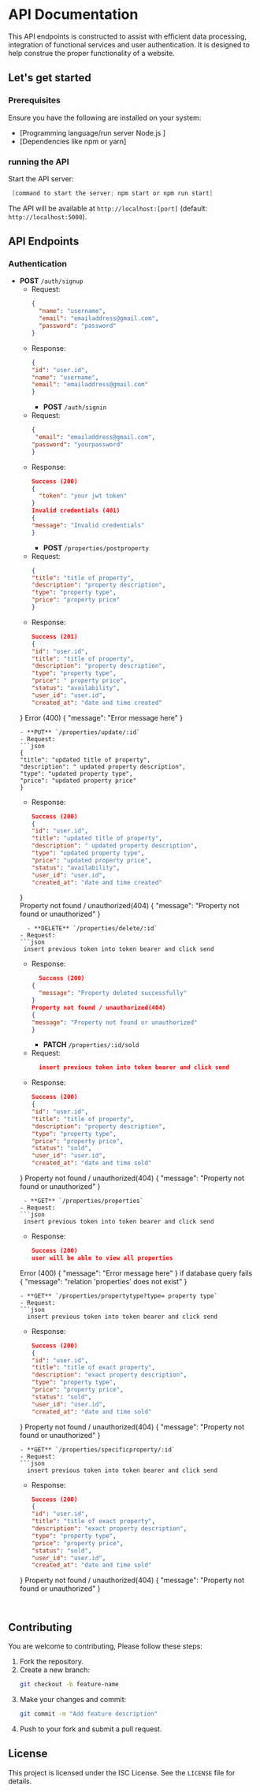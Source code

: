# API Documentation

This API endpoints is constructed to assist with efficient data processing, integration of functional services and user authentication. It is designed to help construe the proper functionality of a website.

## Let's get started

### Prerequisites
Ensure you have the following are installed on your system:
- [Programming language/run server Node.js ]
- [Dependencies like npm or yarn]

### running the API
Start the API server:
 ```powershell
  [command to start the server; npm start or npm run start]
```

The API will be available at `http://localhost:[port]` (default: `http://localhost:5000`).

## API Endpoints

### Authentication
- **POST** `/auth/signup`
  - Request:
    ```json
    {
      "name": "username",
      "email": "emailaddress@gmail.com",
      "password": "password"
    }
    ```
  - Response:
    ```json
    {
    "id": "user.id",
    "name": "username",
    "email": "emailaddress@gmail.com"
    }
    ```
    - **POST** `/auth/signin`
  - Request:
    ```json
    {
     "email": "emailaddress@gmail.com",
    "password": "yourpassword"
    }
    ```
  - Response:
    ```json
    Success (200)
    {
      "token": "your jwt token"
    }
    Invalid credentials (401)
    {
    "message": "Invalid credentials"
    }
    ```
    - **POST** `/properties/postproperty`
  - Request:
    ```json
    {
    "title": "title of property",
    "description": "property description",
    "type": "property type",
    "price": "property price"
    }
    ```
  - Response:
    ```json
    Success (201)
    {
    "id": "user.id",
    "title": "title of property",
    "description": "property description",
    "type": "property type",
    "price": " property price",
    "status": "availability",
    "user_id": "user.id",
    "created_at": "date and time created"
   }
    Error (400)
    {
    "message": "Error message here"
    }
    ```
    - **PUT** `/properties/update/:id`
  - Request:
    ```json
    {
    "title": "updated title of property",
    "description": " updated property description",
    "type": "updated property type",
    "price": "updated property price"
    }
    ```
  - Response:
    ```json
    Success (200)
    {
    "id": "user.id",
    "title": "updated title of property",
    "description": " updated property description",
    "type": "updated property type",
    "price": "updated property price",
    "status": "availability",
    "user_id": "user.id",
    "created_at": "date and time created"
   }  
   Property not found / unauthorized(404)
    {
    "message": "Property not found or unauthorized"
    }
    ```
      - **DELETE** `/properties/delete/:id`
  - Request:
    ```json
     insert previous token into token bearer and click send
    ```
  - Response:
    ```json
      Success (200)
    {
      "message": "Property deleted successfully"
    }
    Property not found / unauthorized(404)
    {
    "message": "Property not found or unauthorized"
    }
    ```
      - **PATCH** `/properties/:id/sold`
  - Request:
    ```json
      insert previous token into token bearer and click send
    ```
  - Response:
    ```json
    Success (200)
    {
    "id": "user.id",
    "title": "title of property",
    "description": "property description",
    "type": "property type",
    "price": "property price",
    "status": "sold",
    "user_id": "user.id",
    "created_at": "date and time sold"
   }
   Property not found / unauthorized(404)
    {
    "message": "Property not found or unauthorized"
    }
    ```
     - **GET** `/properties/properties`
  - Request:
    ```json
     insert previous token into token bearer and click send
    ```
  - Response:
    ```json
    Success (200)
    user will be able to view all properties
   Error (400)
   {
    "message": "Error message here"
   }
   if database query fails 
   {
    "message": "relation 'properties' does not exist"
   }
    ```
  - **GET** `/properties/propertytype?type= property type`
  - Request:
    ```json
      insert previous token into token bearer and click send
    ```
  - Response:
    ```json
    Success (200)
    {
    "id": "user.id",
    "title": "title of exact property",
    "description": "exact property description",
    "type": "property type",
    "price": "property price",
    "status": "sold",
    "user_id": "user.id",
    "created_at": "date and time sold"
   }
   Property not found / unauthorized(404)
    {
    "message": "Property not found or unauthorized"
    }
    ```
   - **GET** `/properties/specificproperty/:id`
  - Request:
    ```json
      insert previous token into token bearer and click send
    ```
  - Response:
    ```json
    Success (200)
    {
    "id": "user.id",
    "title": "title of exact property",
    "description": "exact property description",
    "type": "property type",
    "price": "property price",
    "status": "sold",
    "user_id": "user.id",
    "created_at": "date and time sold"
   }
   Property not found / unauthorized(404)
    {
    "message": "Property not found or unauthorized"
    }
    ```
  

## Contributing

You are welcome to contributing, Please follow these steps:
1. Fork the repository.
2. Create a new branch:
   ```bash
   git checkout -b feature-name
   ```
3. Make your changes and commit:
   ```bash
   git commit -m "Add feature description"
   ```
4. Push to your fork and submit a pull request.

## License

This project is licensed under the ISC License. See the `LICENSE` file for details.
